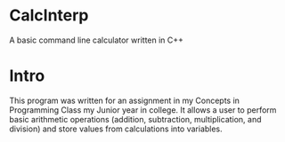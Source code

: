# CalcInterp
A basic command line calculator written in C++

# Intro
This program was written for an assignment in my Concepts in Programming Class my Junior year in college. It allows a user to perform basic arithmetic operations (addition, subtraction, multiplication, and division) and store values from calculations into variables.

